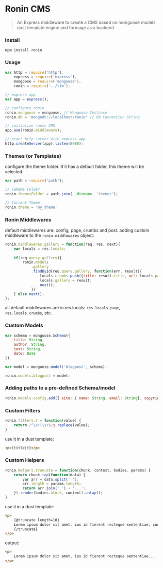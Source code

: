 Ronin CMS
=====

>An Express middleware to create a CMS based on mongoose models, dust template engine and formage as a backend.

### Install

```
npm install ronin
```

### Usage

```js
var http = require('http'),
    express = require('express'),
    mongoose = require('mongoose'),
    ronin = require('../lib');

// express app
var app = express();

// configure ronin
ronin.mongoose = mongoose, // Mongoose Instance
ronin.db = 'mongodb://localhost/ronin' // DB Connection String

// initialize ronin CMS
app.use(ronin.middleware);

// start http server with express app
http.createServer(app).listen(8080);
```

### Themes (or Templates)

configure the theme folder. if it has a default folder, this theme will be selected.

```js
var path = require('path');

// Teheme Folder
ronin.themesFolder = path.join(__dirname, 'themes');

// Current Theme
ronin.theme = 'my_theme'
```

### Ronin Middlewares

default middlewares are: config, page, crumbs and post.
adding custom middleware to the `ronin.middlewares` object:
```js
ronin.middlewares.gallery = function(req, res, next){
    var locals = res.locals;
    
    if(req.query.gallery){
        ronin.models
            .gallery
            .findById(req.query.gallery, function(err, result){
                locals.crumbs.push({title: result.title, url: locals.page.url + '?gallery=' + result._id});
                locals.gallery = result;
                next();
            })
    } else next();
};
```

all default middlewares are in res.locals: `res.locals.page`, `res.locals.crumbs`, etc.

### Custom Models

```js
var schema = mongoose.Schema({
    title: String,
    author: String,
    text: String,
    date: Date
})

var model = mongoose.model('blogpost', schema);

ronin.models.blogpost = model;
```

### Adding paths to a pre-defined Schema/model
```js
ronin.models.config.add({ site: { name: String, email: String}, copyrights: String, date: Date }
```

### Custom Filters

```js
ronin.filters.t = function(value) {
    return /^\s+|\s+$/g.replace(value);
}
```
use it in a dust template:
```html
<p>{title|t}</p>
```

### Custom Helpers
```js
ronin.helpers.truncate = function(chunk, context, bodies, params) {
    return chunk.tap(function(data) {
        var arr = data.split(' ');
        arr.length = params.length;
        return arr.join(' ') + '...';
    }).render(bodies.block, context).untap();
}
```
use it in a dust template:
```html
<p>
    {@truncate length=10}
    Lorem ipsum dolor sit amet, ius id fierent recteque sententiae, cum at solum utroque. No debet saperet est, te mutat inani possim mel. Mea ne fugit contentiones, duo an aliquid admodum nominati. Eum alia vocibus cu, et vix alia abhorreant.
    {/truncate}
</p>
```
output:
```html
<p>
    Lorem ipsum dolor sit amet, ius id fierent recteque sententiae...
</p>
```

